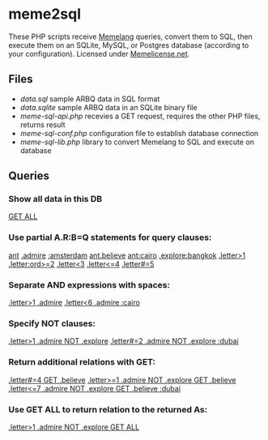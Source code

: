 # meme2sql

These PHP scripts receive [Memelang](https://memelang.net/) queries, convert them to SQL, then execute them on an SQLite, MySQL, or Postgres database (according to your configuration). Licensed under [Memelicense.net](https://memelicense.net/).

## Files
* *data.sql* sample ARBQ data in SQL format
* *data.sqlite* sample ARBQ data in an SQLite binary file
* *meme-sql-api.php* recevies a GET request, requires the other PHP files, returns result
* *meme-sql-conf.php* configuration file to establish database connection
* *meme-sql-lib.php* library to convert Memelang to SQL and execute on database

## Queries

### Show all data in this DB
[GET ALL](http://demo.memelang.net/?q=GET%20ALL)

### Use partial A.R:B=Q statements for query clauses:
[ant](http://demo.memelang.net/?q=ant) 
[.admire](http://demo.memelang.net/?q=.admire) 
[:amsterdam](http://demo.memelang.net/?q=:amsterdam) 
[ant.believe](http://demo.memelang.net/?q=ant.believe) 
[ant:cairo](http://demo.memelang.net/?q=ant:cairo) 
[.explore:bangkok](http://demo.memelang.net/?q=.explore:bangkok) 
[.letter>1](http://demo.memelang.net/?q=.letter%3E1) 
[.letter:ord>=2](http://demo.memelang.net/?q=.letter:ord%3E=2) 
[.letter<3](http://demo.memelang.net/?q=.letter%3C3) 
[.letter<=4](http://demo.memelang.net/?q=.letter%3C=4) 
[.letter#=5](http://demo.memelang.net/?q=.letter%23=5) 

### Separate AND expressions with spaces:
[.letter>1 .admire](http://demo.memelang.net/?q=.letter%3E1%20.admire) 
[.letter<6 .admire :cairo](http://demo.memelang.net/?q=.letter%3C6%20.admire%20:cairo) 

### Specify NOT clauses:
[.letter>1 .admire NOT .explore](http://demo.memelang.net/?q=.letter%3E1%20.admire%20NOT%20.explore) 
[.letter#=2 .admire NOT .explore :dubai](http://demo.memelang.net/?q=.letter%23=2%20.admire%20NOT%20.explore%20:dubai) 

### Return additional relations with GET:
[.letter#=4 GET .believe](http://demo.memelang.net/?q=.letter%23=4%20GET%20.believe) 
[.letter>=1 .admire NOT .explore GET .believe](http://demo.memelang.net/?q=.letter%3E=1%20.admire%20NOT%20.explore%20GET%20.believe) 
[.letter<=7 .admire NOT .explore GET .believe :dubai](http://demo.memelang.net/?q=.letter%3C=7%20.admire%20NOT%20.explore%20GET%20.believe%20:dubai) 

### Use GET ALL to return relation to the returned As:
[.letter>1 .admire NOT .explore GET ALL](http://demo.memelang.net/?q=.letter%3E1%20.admire%20NOT%20.explore%20GET%20ALL) 
